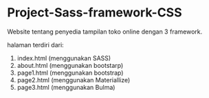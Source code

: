# Project-Sass-framework-CSS

Website tentang penyedia tampilan toko online dengan 3 framework.

halaman terdiri dari:

1. index.html (menggunakan SASS)
2. about.html (menggunakan bootstarp)
3. page1.html (menggunakan bootstrap)
4. page2.html (menggunakan Materiallize)
5. page3.html (menggunakan Bulma)
